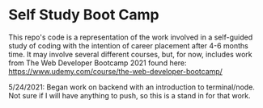 # Self Study Boot Camp
 This repo's code is a representation of the work involved in a self-guided study of coding with the intention of career placement after 4-6 months time. It may involve several different courses, but, for now, includes work from The Web Developer Bootcamp 2021 found here: https://www.udemy.com/course/the-web-developer-bootcamp/

5/24/2021: Began work on backend with an introduction to terminal/node. Not sure if I will have anything to push, so this is a stand in for that work.